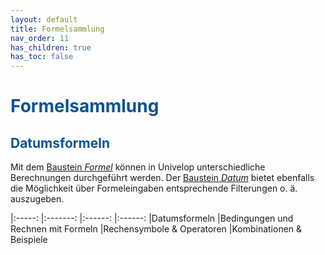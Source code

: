 ```yaml
---
layout: default
title: Formelsammlung
nav_order: 11
has_children: true
has_toc: false
---
```


# <span style="color:#0b5394">**Formelsammlung**</span>
## <span style="color:#0b5394">Datumsformeln</span>

Mit dem 
[Baustein *Formel*](/docs/record-spec-settings/grand-child-expanded/formular.html)
können in Univelop unterschiedliche Berechnungen durchgeführt werden. Der
[Baustein *Datum*](/docs/record-spec-settings/grand-childs-form/date.html)
bietet ebenfalls die Möglichkeit über Formeleingaben entsprechende Filterungen o. ä. auszugeben.

|:-----:            |:-------:                                      |:------:                           |:------:
|Datumsformeln      |Bedingungen und Rechnen mit Formeln            |Rechensymbole & Operatoren         |Kombinationen & Beispiele